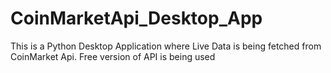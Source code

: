 # CoinMarketApi_Desktop_App
This is a Python Desktop Application where Live Data is being fetched from CoinMarket Api. 
Free version of API is being used
